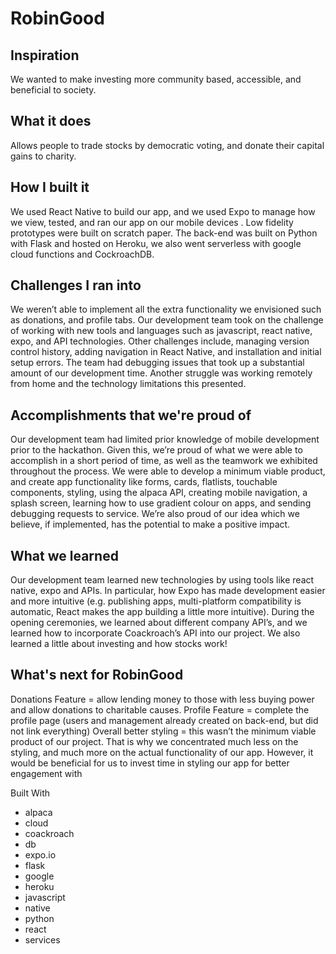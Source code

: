 # RobinGood

## Inspiration
We wanted to make investing more community based, accessible, and beneficial to society.

## What it does
Allows people to trade stocks by democratic voting, and donate their capital gains to charity.

## How I built it
We used React Native to build our app, and we used Expo to manage how we view, tested, and ran our app on our mobile devices . Low fidelity prototypes were built on scratch paper. The back-end was built on Python with Flask and hosted on Heroku, we also went serverless with google cloud functions and CockroachDB.

## Challenges I ran into
We weren’t able to implement all the extra functionality we envisioned such as donations, and profile tabs. Our development team took on the challenge of working with new tools and languages such as javascript, react native, expo, and API technologies. Other challenges include, managing version control history, adding navigation in React Native, and installation and initial setup errors. The team had debugging issues that took up a substantial amount of our development time. Another struggle was working remotely from home and the technology limitations this presented.

## Accomplishments that we're proud of
Our development team had limited prior knowledge of mobile development prior to the hackathon. Given this, we’re proud of what we were able to accomplish in a short period of time, as well as the teamwork we exhibited throughout the process. We were able to develop a minimum viable product, and create app functionality like forms, cards, flatlists, touchable components, styling, using the alpaca API, creating mobile navigation, a splash screen, learning how to use gradient colour on apps, and sending debugging requests to service. We’re also proud of our idea which we believe, if implemented, has the potential to make a positive impact.

## What we learned
Our development team learned new technologies by using tools like react native, expo and APIs. In particular, how Expo has made development easier and more intuitive (e.g. publishing apps, multi-platform compatibility is automatic, React makes the app building a little more intuitive). During the opening ceremonies, we learned about different company API’s, and we learned how to incorporate Coackroach’s API into our project. We also learned a little about investing and how stocks work!

## What's next for RobinGood
Donations Feature = allow lending money to those with less buying power and allow donations to charitable causes. Profile Feature = complete the profile page (users and management already created on back-end, but did not link everything) Overall better styling = this wasn’t the minimum viable product of our project. That is why we concentrated much less on the styling, and much more on the actual functionality of our app. However, it would be beneficial for us to invest time in styling our app for better engagement with

Built With
- alpaca
- cloud
- coackroach
- db
- expo.io
- flask
- google
- heroku
- javascript
- native
- python
- react
- services
